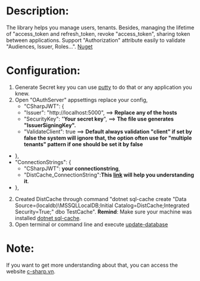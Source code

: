 # Description:
The library helps you manage users, tenants. Besides, managing the lifetime of "access_token and refresh_token, revoke "access_token", sharing token between applications. Support "Authorization" attribute easily to validate "Audiences, Issuer, Roles...".
[Nuget](https://www.nuget.org/packages/CSharp.JWT/)

# Configuration:
1. Generate Secret key you can use [putty](https://www.putty.org/) to do that or any application you knew.
2. Open "OAuthServer" appsettings replace your config,
    - "CSharpJWT": {
    - "Issuer": "http://localhost:5000", ==> **Replace any of the hosts**
    - "SecurityKey": "**Your secret key**", ==> **The file use generates "IssuerSigningKey".**
    - "ValidateClient": true ==> **Default always validation "client" if set by false the system will ignore that, the option often use for "multiple tenants" pattern if one should be set it by false**
  - },
  - "ConnectionStrings": {
    - "CSharpJWT": **your connectionstring**,
    - "DistCache_ConnectionString":**This [link](https://docs.microsoft.com/en-us/aspnet/core/performance/caching/distributed?view=aspnetcore-2.2) will help you understanding it**.
  - },
2. Created DistCache through command "dotnet sql-cache create "Data Source=(localdb)\MSSQLLocalDB;Initial Catalog=DistCache;Integrated Security=True;" dbo TestCache".
**Remind**: Make sure your machine was installed [dotnet sql-cache](https://www.nuget.org/packages/dotnet-sql-cache/).
3. Open terminal or command line and execute [update-database](https://docs.microsoft.com/en-us/ef/ef6/modeling/code-first/workflows/new-database) 
# Note:
If you want to get more understanding about that, you can access  the website [c-sharp.vn](https://www.c-sharp.vn/dot-net-core/multi-tenancy-with-full-stack-jwt-part-1-7c1083).
